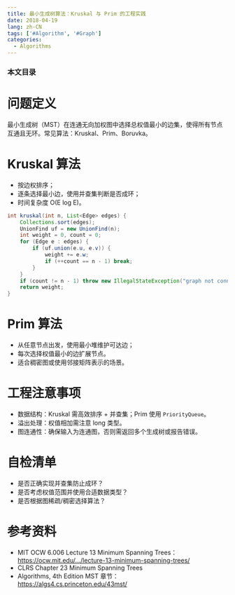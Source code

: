 ```yaml
---
title: 最小生成树算法：Kruskal 与 Prim 的工程实践
date: 2018-04-19
lang: zh-CN
tags: ['#Algorithm', '#Graph']
categories:
  - Algorithms
---
```


### 本文目录
<!-- toc -->

# 问题定义
最小生成树（MST）在连通无向加权图中选择总权值最小的边集，使得所有节点互通且无环。常见算法：Kruskal、Prim、Boruvka。

# Kruskal 算法
- 按边权排序；
- 逐条选择最小边，使用并查集判断是否成环；
- 时间复杂度 O(E log E)。
```java
int kruskal(int n, List<Edge> edges) {
    Collections.sort(edges);
    UnionFind uf = new UnionFind(n);
    int weight = 0, count = 0;
    for (Edge e : edges) {
        if (uf.union(e.u, e.v)) {
            weight += e.w;
            if (++count == n - 1) break;
        }
    }
    if (count != n - 1) throw new IllegalStateException("graph not connected");
    return weight;
}
```

# Prim 算法
- 从任意节点出发，使用最小堆维护可达边；
- 每次选择权值最小的边扩展节点。
- 适合稠密图或使用邻接矩阵表示的场景。

# 工程注意事项
- 数据结构：Kruskal 需高效排序 + 并查集；Prim 使用 `PriorityQueue`。
- 溢出处理：权值相加需注意 long 类型。
- 图连通性：确保输入为连通图，否则需返回多个生成树或报告错误。

# 自检清单
- 是否正确实现并查集防止成环？
- 是否考虑权值范围并使用合适数据类型？
- 是否根据图稀疏/稠密选择算法？

# 参考资料
- MIT OCW 6.006 Lecture 13 Minimum Spanning Trees：https://ocw.mit.edu/.../lecture-13-minimum-spanning-trees/
- CLRS Chapter 23 Minimum Spanning Trees
- Algorithms, 4th Edition MST 章节：https://algs4.cs.princeton.edu/43mst/
